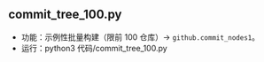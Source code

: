 ## commit_tree_100.py
- 功能：示例性批量构建（限前 100 仓库）→ `github.commit_nodes1`。
- 运行：python3 代码/commit_tree_100.py
